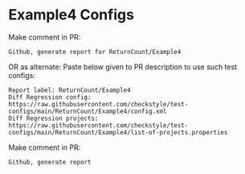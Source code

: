 # Example4 Configs
Make comment in PR:
```
Github, generate report for ReturnCount/Example4
```
OR as alternate:
Paste below given to PR description to use such test configs:
```
Report label: ReturnCount/Example4
Diff Regression config: https://raw.githubusercontent.com/checkstyle/test-configs/main/ReturnCount/Example4/config.xml
Diff Regression projects: https://raw.githubusercontent.com/checkstyle/test-configs/main/ReturnCount/Example4/list-of-projects.properties
```
Make comment in PR:
```
Github, generate report
```
